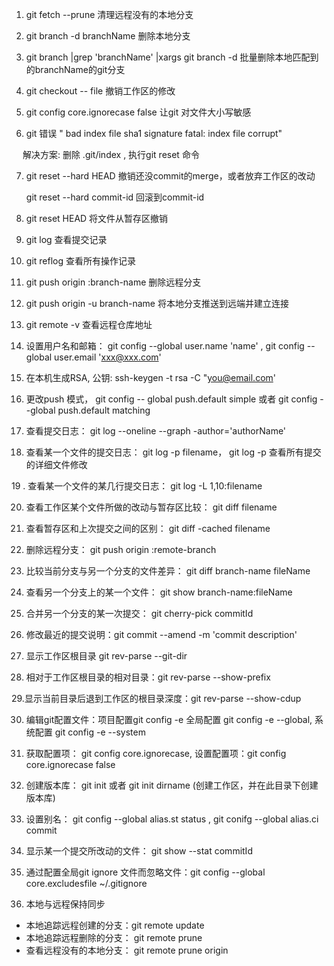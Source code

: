 1. git fetch --prune                   清理远程没有的本地分支

2. git branch -d  branchName    删除本地分支

3. git branch |grep 'branchName' |xargs git branch -d    批量删除本地匹配到的branchName的git分支

4. git checkout -- file  撤销工作区的修改

5. git config core.ignorecase false   让git 对文件大小写敏感

6. git 错误 " bad index file sha1 signature fatal: index file corrupt"

　 解决方案: 删除 .git/index , 执行git reset 命令

7. git reset --hard HEAD  撤销还没commit的merge，或者放弃工作区的改动

    git reset --hard  commit-id 回滚到commit-id

8. git reset HEAD <file> 将文件从暂存区撤销

9. git log 查看提交记录

10. git reflog 查看所有操作记录

11. git push origin :branch-name 删除远程分支

12. git push origin -u branch-name 将本地分支推送到远端并建立连接

13. git remote -v  查看远程仓库地址

14. 设置用户名和邮箱： git config --global user.name 'name' ,  git config --global user.email 'xxx@xxx.com'

15.  在本机生成RSA, 公钥: ssh-keygen -t rsa -C "you@email.com'

16.  更改push 模式， git config -- global push.default simple 或者 git config --global push.default matching

17.  查看提交日志： git log --oneline --graph -author='authorName'

18.  查看某一个文件的提交日志： git log -p filename， git log -p 查看所有提交的详细文件修改

19 . 查看某一个文件的某几行提交日志： git log -L 1,10:filename

20.  查看工作区某个文件所做的改动与暂存区比较： git diff filename

21.  查看暂存区和上次提交之间的区别： git diff -cached filename

22.  删除远程分支： git push origin :remote-branch

23. 比较当前分支与另一个分支的文件差异： git diff branch-name fileName

24. 查看另一个分支上的某一个文件： git show branch-name:fileName

25. 合并另一个分支的某一次提交： git cherry-pick commitId

26. 修改最近的提交说明：git commit --amend -m 'commit description'

27. 显示工作区根目录 git rev-parse --git-dir

28. 相对于工作区根目录的相对目录：git rev-parse --show-prefix

29.显示当前目录后退到工作区的根目录深度：git rev-parse --show-cdup

30. 编辑git配置文件：项目配置git config -e  全局配置 git config -e --global, 系统配置 git config -e --system

31. 获取配置项： git config core.ignorecase, 设置配置项：git config core.ignorecase false

32. 创建版本库： git init 或者 git init dirname (创建工作区，并在此目录下创建版本库)

33. 设置别名： git config --global alias.st status , git conifg --global alias.ci commit 

34. 显示某一个提交所改动的文件： git show --stat commitId

35. 通过配置全局git ignore 文件而忽略文件：git config --global core.excludesfile ~/.gitignore

36. 本地与远程保持同步

- 本地追踪远程创建的分支：git remote update
- 本地追踪远程删除的分支： git remote prune
- 查看远程没有的本地分支： git remote prune origin
    
